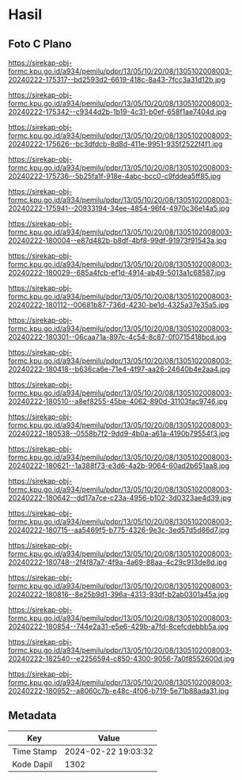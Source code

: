 # Hasil

## Foto C Plano

https://sirekap-obj-formc.kpu.go.id/a934/pemilu/pdpr/13/05/10/20/08/1305102008003-20240222-175317--bd2593d2-6619-418c-8a43-7fcc3a31d12b.jpg

https://sirekap-obj-formc.kpu.go.id/a934/pemilu/pdpr/13/05/10/20/08/1305102008003-20240222-175342--c9344d2b-1b19-4c31-b0ef-658f1ae7404d.jpg

https://sirekap-obj-formc.kpu.go.id/a934/pemilu/pdpr/13/05/10/20/08/1305102008003-20240222-175626--bc3dfdcb-8d8d-411e-9951-935f2522f4f1.jpg

https://sirekap-obj-formc.kpu.go.id/a934/pemilu/pdpr/13/05/10/20/08/1305102008003-20240222-175736--5b25fa1f-918e-4abc-bcc0-c9fddea5ff85.jpg

https://sirekap-obj-formc.kpu.go.id/a934/pemilu/pdpr/13/05/10/20/08/1305102008003-20240222-175941--20933194-34ee-4854-96f4-4970c36e14a5.jpg

https://sirekap-obj-formc.kpu.go.id/a934/pemilu/pdpr/13/05/10/20/08/1305102008003-20240222-180004--e87d482b-b8df-4bf8-99df-91973f91543a.jpg

https://sirekap-obj-formc.kpu.go.id/a934/pemilu/pdpr/13/05/10/20/08/1305102008003-20240222-180029--685a4fcb-ef1d-4914-ab49-5013a1c68587.jpg

https://sirekap-obj-formc.kpu.go.id/a934/pemilu/pdpr/13/05/10/20/08/1305102008003-20240222-180112--00681b87-736d-4230-be1d-4325a37e35a5.jpg

https://sirekap-obj-formc.kpu.go.id/a934/pemilu/pdpr/13/05/10/20/08/1305102008003-20240222-180301--06caa71a-897c-4c54-8c87-0f0715418bcd.jpg

https://sirekap-obj-formc.kpu.go.id/a934/pemilu/pdpr/13/05/10/20/08/1305102008003-20240222-180418--b636ca6e-71e4-4f97-aa26-24640b4e2aa4.jpg

https://sirekap-obj-formc.kpu.go.id/a934/pemilu/pdpr/13/05/10/20/08/1305102008003-20240222-180510--a8ef8255-45be-4062-890d-31103fac9746.jpg

https://sirekap-obj-formc.kpu.go.id/a934/pemilu/pdpr/13/05/10/20/08/1305102008003-20240222-180538--0558b7f2-9dd9-4b0a-a61a-4190b79554f3.jpg

https://sirekap-obj-formc.kpu.go.id/a934/pemilu/pdpr/13/05/10/20/08/1305102008003-20240222-180621--1a388f73-e3d6-4a2b-9064-60ad2b651aa8.jpg

https://sirekap-obj-formc.kpu.go.id/a934/pemilu/pdpr/13/05/10/20/08/1305102008003-20240222-180642--dd17a7ce-c23a-4956-b102-3d0323ae4d39.jpg

https://sirekap-obj-formc.kpu.go.id/a934/pemilu/pdpr/13/05/10/20/08/1305102008003-20240222-180715--aa5469f5-b775-4326-9e3c-3ed57d5d86d7.jpg

https://sirekap-obj-formc.kpu.go.id/a934/pemilu/pdpr/13/05/10/20/08/1305102008003-20240222-180748--2f4f87a7-4f9a-4a69-88aa-4c29c913de8d.jpg

https://sirekap-obj-formc.kpu.go.id/a934/pemilu/pdpr/13/05/10/20/08/1305102008003-20240222-180816--8e25b9d1-396a-4313-93df-b2ab0301a45a.jpg

https://sirekap-obj-formc.kpu.go.id/a934/pemilu/pdpr/13/05/10/20/08/1305102008003-20240222-180854--744e2a31-e5e6-429b-a7fd-8cefcdebbb5a.jpg

https://sirekap-obj-formc.kpu.go.id/a934/pemilu/pdpr/13/05/10/20/08/1305102008003-20240222-182540--e2256594-c850-4300-9056-7a0f8552600d.jpg

https://sirekap-obj-formc.kpu.go.id/a934/pemilu/pdpr/13/05/10/20/08/1305102008003-20240222-180952--a8060c7b-e48c-4f06-b719-5e71b88ada31.jpg


## Metadata

| Key        | Value               |
| ---------- | ------------------- |
| Time Stamp | 2024-02-22 19:03:32 |
| Kode Dapil | 1302                |



